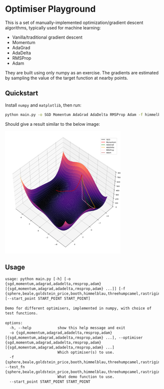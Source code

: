 # Optimiser Playground
This is a set of manually-implemented optimization/gradient descent algorithms, typically used for machine learning:
- Vanilla/traditional gradient descent
- Momentum
- AdaGrad
- AdaDelta
- RMSProp
- Adam

They are built using only numpy as an exercise. The gradients are estimated by sampling the value of the target function at nearby points.

## Quickstart
Install `numpy` and `matplotlib`, then run:
```bash
python main.py -o SGD Momentum AdaGrad AdaDelta RMSProp Adam -f himmelblau --start_point 0 -2
```
Should give a result similar to the below image:

<img src="./imgs/himmelblau_demo.png" alt="SGD, Momentum, AdaGrad, RMSProp and Adam running on Himmelblau's function." width="75%"/>

## Usage

```
usage: python main.py [-h] [-o {sgd,momentum,adagrad,adadelta,rmsprop,adam} [{sgd,momentum,adagrad,adadelta,rmsprop,adam} ...]] [-f {sphere,beale,goldstein_price,booth,himmelblau,threehumpcamel,rastrigin,rosenbrock,ackley}] [--start_point START_POINT START_POINT]

Demo for different optimisers, implemented in numpy, with choice of test functions.

options:
  -h, --help            show this help message and exit
  -o {sgd,momentum,adagrad,adadelta,rmsprop,adam} [{sgd,momentum,adagrad,adadelta,rmsprop,adam} ...], --optimiser {sgd,momentum,adagrad,adadelta,rmsprop,adam} [{sgd,momentum,adagrad,adadelta,rmsprop,adam} ...]
                        Which optimiser(s) to use.
  -f {sphere,beale,goldstein_price,booth,himmelblau,threehumpcamel,rastrigin,rosenbrock,ackley}, --test_fn {sphere,beale,goldstein_price,booth,himmelblau,threehumpcamel,rastrigin,rosenbrock,ackley}
                        What demo function to use.
  --start_point START_POINT START_POINT
  ```

